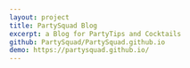 ```yaml
---
layout: project
title: PartySquad Blog
excerpt: a Blog for PartyTips and Cocktails
github: PartySquad/PartySquad.github.io
demo: https://partysquad.github.io/
---
```


